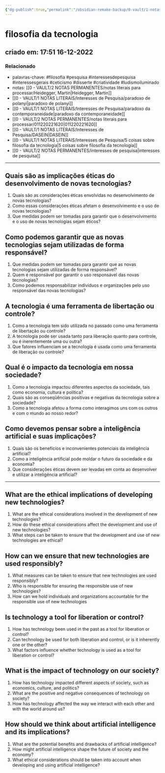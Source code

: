 ```yaml
---
{"dg-publish":true,"permalink":"/obsidian-remake-backup/0-vault/1-notas-literais/filosofia/filosofia-da-tecnologia/","tags":["filosofia","pesquisa","interessesdepesquisa","interessesgerais","ceticismo","disserte","criatividade","ludismoiluminado"],"dgHomeLink":true,"dgShowLocalGraph":true,"dgShowFileTree":true,"noteIcon":""}
---
```


# filosofia da tecnologia
## criado em: 17:51 16-12-2022

### Relacionado
- palavras-chave: #filosofia #pesquisa #interessesdepesquisa #interessesgerais #ceticismo #disserte #criatividade #ludismoiluminado
- notas: [[0 - VAULT/2 NOTAS PERMANENTES/notas literais para processar/Heidegger, Martin\|Heidegger, Martin]]
- [[0 - VAULT/1 NOTAS LITERAIS/Interesses de Pesquisa/paradoxo de polanyi\|paradoxo de polanyi]]
- [[0 - VAULT/1 NOTAS LITERAIS/Interesses de Pesquisa/paradoxo da contemporaneidade\|paradoxo da contemporaneidade]]
- [[0 - VAULT/2 NOTAS PERMANENTES/notas literais para processar/011220221620\|011220221620]]
- [[0 - VAULT/1 NOTAS LITERAIS/Interesses de Pesquisa/DASEIN\|DASEIN]]
- [[0 - VAULT/1 NOTAS LITERAIS/Interesses de Pesquisa/5 coisas sobre filosofia da tecnologia\|5 coisas sobre filosofia da tecnologia]]
- [[0 - VAULT/2 NOTAS PERMANENTES/interesses de pesquisa\|interesses de pesquisa]]
---
## Quais são as implicações éticas do desenvolvimento de novas tecnologias?

1.  Quais são as considerações éticas envolvidas no desenvolvimento de novas tecnologias?
2.  Como essas considerações éticas afetam o desenvolvimento e o uso de novas tecnologias?
3.  Que medidas podem ser tomadas para garantir que o desenvolvimento e o uso de novas tecnologias sejam éticos?

## Como podemos garantir que as novas tecnologias sejam utilizadas de forma responsável?

1.  Que medidas podem ser tomadas para garantir que as novas tecnologias sejam utilizadas de forma responsável?
2.  Quem é responsável por garantir o uso responsável das novas tecnologias?
3.  Como podemos responsabilizar indivíduos e organizações pelo uso responsável das novas tecnologias?

## A tecnologia é uma ferramenta de libertação ou controle?

1.  Como a tecnologia tem sido utilizada no passado como uma ferramenta de libertação ou controle?
2.  A tecnologia pode ser usada tanto para liberação quanto para controle, ou é inerentemente uma ou outra?
3.  Que fatores influenciam se a tecnologia é usada como uma ferramenta de liberação ou controle?

## Qual é o impacto da tecnologia em nossa sociedade?

1.  Como a tecnologia impactou diferentes aspectos da sociedade, tais como economia, cultura e política?
2.  Quais são as conseqüências positivas e negativas da tecnologia sobre a sociedade?
3.  Como a tecnologia afetou a forma como interagimos uns com os outros e com o mundo ao nosso redor?

## Como devemos pensar sobre a inteligência artificial e suas implicações?
1.  Quais são os benefícios e inconvenientes potenciais da inteligência artificial?
2.  Como a inteligência artificial pode moldar o futuro da sociedade e da economia?
3.  Que considerações éticas devem ser levadas em conta ao desenvolver e utilizar a inteligência artificial?

---
## What are the ethical implications of developing new technologies?

1.  What are the ethical considerations involved in the development of new technologies?
2.  How do these ethical considerations affect the development and use of new technologies?
3.  What steps can be taken to ensure that the development and use of new technologies are ethical?

## How can we ensure that new technologies are used responsibly?
1.  What measures can be taken to ensure that new technologies are used responsibly?
2.  Who is responsible for ensuring the responsible use of new technologies?
3.  How can we hold individuals and organizations accountable for the responsible use of new technologies

## Is technology a tool for liberation or control?

1.  How has technology been used in the past as a tool for liberation or control?
2.  Can technology be used for both liberation and control, or is it inherently one or the other?
3.  What factors influence whether technology is used as a tool for liberation or control?

## What is the impact of technology on our society?

1.  How has technology impacted different aspects of society, such as economics, culture, and politics?
2.  What are the positive and negative consequences of technology on society?
3.  How has technology affected the way we interact with each other and with the world around us?

## How should we think about artificial intelligence and its implications?
1.  What are the potential benefits and drawbacks of artificial intelligence?
2.  How might artificial intelligence shape the future of society and the economy?
3.  What ethical considerations should be taken into account when developing and using artificial intelligence?